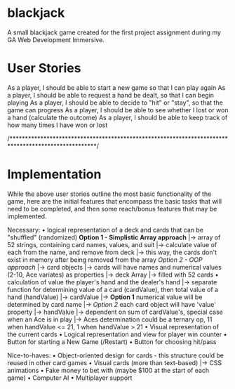 # blackjack
A small blackjack game created for the first project assignment during my GA Web Development Immersive.

# User Stories
As a player, I should be able to start a new game so that I can play again
As a player, I should be able to request a hand be dealt, so that I can begin playing
As a player, I should be able to decide to "hit" or "stay", so that the game can progress
As a player, I should be able to see whether I lost or won a hand (calculate the outcome)
As a player, I should be able to keep track of how many times I have won or lost

/****************************************************************************************************/

# Implementation

While the above user stories outline the most basic functionality of the game, here are the
initial features that encompass the basic tasks that will need to be completed, and then some
reach/bonus features that may be implemented.

Necessary:
• logical representation of a deck and cards that can be "shuffled" (randomized)
  **Option 1 - Simplistic Array approach**
  |-> array of 52 strings, containing card names, values, and suit
    |-> calculate value of each from the name, and remove from deck
  |-> this way, the cards don't exist in memory after being removed from the array
  *Option 2 - OOP approach*
  |-> card objects
    |-> cards will have names and numerical values (2-10, Ace variates) as properties
  |-> deck Array
    |-> filled with  52 cards
• calculation of value the player's hand and the dealer's hand
  |-> separate function for determining value of a card (cardValue), then total value of a hand (handValue)
  |-> cardValue
    |-> **Option 1** numerical value will be determined by card name
    |-> *Option 2* each card object will have 'value' property
  |-> handValue
    |-> dependent on sum of cardValue's, special case when an Ace is in play
      |-> Aces determination could be a ternary op, 11 when handValue <= 21, 1 when handValue > 21
• Visual representation of the current cards
• Logical representation and view for player win counter
• Button for starting a New Game (/Restart)
• Button for choosing hit/pass

Nice-to-haves:
• Object-oriented design for cards - this structure could be reused in other card games
• Visual cards (more than text-based)
  |-> CSS animations
• Fake money to bet with (maybe $100 at the start of each game)
• Computer AI
• Multiplayer support
